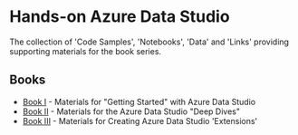 # Hands-on Azure Data Studio

The collection of 'Code Samples', 'Notebooks', 'Data' and 'Links' providing supporting materials for the book series.

## Books

- [Book I](landscape/readme.md) - Materials for "Getting Started" with Azure Data Studio
- [Book II](deep_dive/readme.md) - Materials for the Azure Data Studio "Deep Dives"
- [Book III](case_study/readme.md) - Materials for Creating Azure Data Studio 'Extensions'